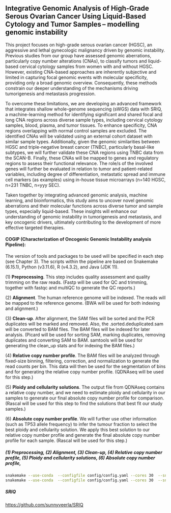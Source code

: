 ## Integrative Genomic Analysis of High-Grade Serous Ovarian Cancer Using Liquid-Based Cytology and Tumor Samples – modelling genomic instability

This project focuses on high-grade serous ovarian cancer (HGSC), an aggressive and lethal gynecologic malignancy driven by genomic instability. Previous studies from our group have assessed genomic aberrations, particularly copy number alterations (CNAs), to classify tumors and liquid-based cervical cytology samples from women with and without HGSC. However, existing CNA-based approaches are inherently subjective and limited in capturing focal genomic events with molecular specificity, providing only a broad genomic overview. Consequently, these methods constrain our deeper understanding of the mechanisms driving tumorigenesis and metastasis progression.

To overcome these limitations, we are developing an advanced framework that integrates shallow whole-genome sequencing (sWGS) data with SRIQ, a machine-learning method for identifying significant and shared focal and long CNA regions across diverse sample types, including cervical cytology samples, blood, plasma, and tumor tissues. To enhance specificity, CNA regions overlapping with normal control samples are excluded. The identified CNAs will be validated using an external cohort dataset with similar sample types. Additionally, given the genomic similarities between HGSC and triple-negative breast cancer (TNBC), particularly basal-like subtypes, we will further validate these CNA regions using TNBC data from the SCAN-B. Finally, these CNAs will be mapped to genes and regulatory regions to assess their functional relevance. The role/s of the involved genes will further be evaluated in relation to tumor and patient-related variables, including degree of differentiation, metastatic spread and immune cell markers (as examples) using in-house tissue microarrays (n=140 HGSC, n=231 TNBC, n=yyy SEC). 

Taken together by integrating advanced genomic analysis, machine learning, and bioinformatics, this study aims to uncover novel genomic aberrations and their molecular functions across diverse tumor and sample types, especially liquid-based. These insights will enhance our understanding of genomic instability in tumorigenesis and metastasis, and key oncogenic drivers, ultimately contributing to the development of more effective targeted therapies.

#### COGIP (Characterization of Oncogenic Genomic Instability analysis Pipeline):
The version of tools and packages to be used will be specified in each step (see Chapter 3). The scripts within the pipeline are based on Snakemake (6.15.1), Python (v3.11.6), R (v4.3.2), and Java (JDK 11).

(1) **Preprocessing**. This step includes quality assessment and quality trimming on the raw reads. (Fastp will be used for QC and trimming, together with fastqc and multiQC to generate the QC reports.)

(2) **Alignment**. The human reference genome will be indexed. The reads will be mapped to the reference genome. (BWA will be used for both indexing and alignment.)

(3) **Clean-up**. After alignment, the SAM files will be sorted and the PCR duplicates will be marked and removed. Also, the .sorted.deduplicated.sam will be converted to BAM files. The BAM files will be indexed for later analysis. (Picard will be used for sorting SAM, marking duplicates, removing duplicates and converting SAM to BAM. samtools will be used for generating the clean_up stats and for indexing the BAM files.)

(4) **Relative copy number profile**. The BAM files will be analyzed through fixed-size binning, filtering, correction, and normalization to generate the read counts per bin. This data will then be used for the segmentation of bins and for generating the relative copy number profile. (QDNAseq will be used for this step.)

(5) **Ploidy and cellularity solutions**. The output file from QDNAseq contains a relative copy number, and we need to estimate ploidy and cellularity in our samples to generate our final absolute copy number profile for comparison. (Rascal will be used for this step to find the solutions that best fit our study samples.)

(6) **Absolute copy number profile**. We will further use other information (such as TP53 allele frequency) to infer the tumour fraction to select the best ploidy and cellularity solution. We apply this best solution to our relative copy number profile and generate the final absolute copy number profile for each sample. (Rascal will be used for this step.)

##### (1) Preprocessing, (2) Alignment, (3) Clean-up, (4) Relative copy number profile, (5) Ploidy and cellularity solutions, (6) Absolute copy number profile,
```bash
snakemake --use-conda  --configfile config/config.yaml --cores 30  --snakefile workflow/Snakemake_HCsig_Pipeline.smk
snakemake --use-conda  --configfile config/config.yaml --cores 30  --snakefile workflow/Snakemake_QDNASeq_RASCAL_CN_matrix.smk
```
##### SRIQ
https://github.com/sunnyveerla/SRIQ
